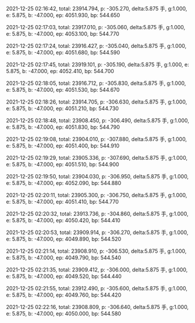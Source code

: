 2021-12-25 02:16:42, total: 23914.794, p: -305.270, delta:5.875 手, g:1.000, e: 5.875, b: -47.000, ep: 4051.930, bp: 544.650

2021-12-25 02:17:03, total: 23917.010, p: -305.060, delta:5.875 手, g:1.000, e: 5.875, b: -47.000, ep: 4053.100, bp: 544.770

2021-12-25 02:17:24, total: 23916.427, p: -305.040, delta:5.875 手, g:1.000, e: 5.875, b: -47.000, ep: 4051.680, bp: 544.590

2021-12-25 02:17:45, total: 23919.101, p: -305.190, delta:5.875 手, g:1.000, e: 5.875, b: -47.000, ep: 4052.410, bp: 544.700

2021-12-25 02:18:05, total: 23916.712, p: -305.830, delta:5.875 手, g:1.000, e: 5.875, b: -47.000, ep: 4051.530, bp: 544.670

2021-12-25 02:18:26, total: 23914.705, p: -306.630, delta:5.875 手, g:1.000, e: 5.875, b: -47.000, ep: 4051.210, bp: 544.730

2021-12-25 02:18:48, total: 23908.450, p: -306.490, delta:5.875 手, g:1.000, e: 5.875, b: -47.000, ep: 4051.830, bp: 544.790

2021-12-25 02:19:08, total: 23904.010, p: -307.880, delta:5.875 手, g:1.000, e: 5.875, b: -47.000, ep: 4051.400, bp: 544.910

2021-12-25 02:19:29, total: 23905.336, p: -307.690, delta:5.875 手, g:1.000, e: 5.875, b: -47.000, ep: 4051.510, bp: 544.900

2021-12-25 02:19:50, total: 23904.030, p: -306.950, delta:5.875 手, g:1.000, e: 5.875, b: -47.000, ep: 4052.090, bp: 544.880

2021-12-25 02:20:11, total: 23905.300, p: -306.750, delta:5.875 手, g:1.000, e: 5.875, b: -47.000, ep: 4051.410, bp: 544.770

2021-12-25 02:20:32, total: 23913.736, p: -304.860, delta:5.875 手, g:1.000, e: 5.875, b: -47.000, ep: 4050.420, bp: 544.410

2021-12-25 02:20:53, total: 23909.914, p: -306.270, delta:5.875 手, g:1.000, e: 5.875, b: -47.000, ep: 4049.890, bp: 544.520

2021-12-25 02:21:14, total: 23908.910, p: -306.530, delta:5.875 手, g:1.000, e: 5.875, b: -47.000, ep: 4049.790, bp: 544.540

2021-12-25 02:21:35, total: 23909.412, p: -306.000, delta:5.875 手, g:1.000, e: 5.875, b: -47.000, ep: 4049.520, bp: 544.440

2021-12-25 02:21:55, total: 23912.490, p: -305.600, delta:5.875 手, g:1.000, e: 5.875, b: -47.000, ep: 4049.760, bp: 544.420

2021-12-25 02:22:16, total: 23908.809, p: -306.640, delta:5.875 手, g:1.000, e: 5.875, b: -47.000, ep: 4050.000, bp: 544.580